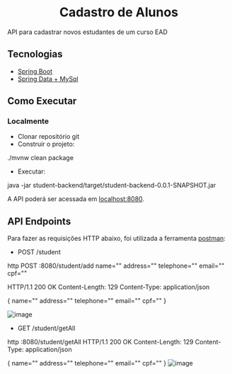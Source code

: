 <h1 align="center">
Cadastro de Alunos
</h1>

API para cadastrar novos estudantes de um curso EAD

## Tecnologias
 
- [Spring Boot](https://spring.io/projects/spring-boot)
- [Spring Data + MySql](https://docs.spring.io/spring-framework/reference/data-access/r2dbc.html)

## Como Executar

### Localmente
- Clonar repositório git
- Construir o projeto:

./mvnw clean package

- Executar:

java -jar student-backend/target/student-backend-0.0.1-SNAPSHOT.jar


A API poderá ser acessada em [localhost:8080](http://localhost:8080).



## API Endpoints

Para fazer as requisições HTTP abaixo, foi utilizada a ferramenta [postman](([https://www.postman.com/])):

- POST /student

http POST :8080/student/add name="" address="" telephone="" email="" cpf=""

HTTP/1.1 200 OK
Content-Length: 129
Content-Type: application/json

{
     name=""
     address=""
     telephone=""
     email=""
     cpf=""
}

![image](https://github.com/FlaviiaTorres/estudante-backend/assets/106637834/be76d7bc-1eb6-475e-bc8c-023655666bb1)


- GET /student/getAll

http :8080/student/getAll
HTTP/1.1 200 OK
Content-Length: 129
Content-Type: application/json

{
     name=""
     address=""
     telephone=""
     email=""
     cpf=""
} 
![image](https://github.com/FlaviiaTorres/estudante-backend/assets/106637834/d37e4d1e-1c01-4625-993f-8975cfa4492d)


